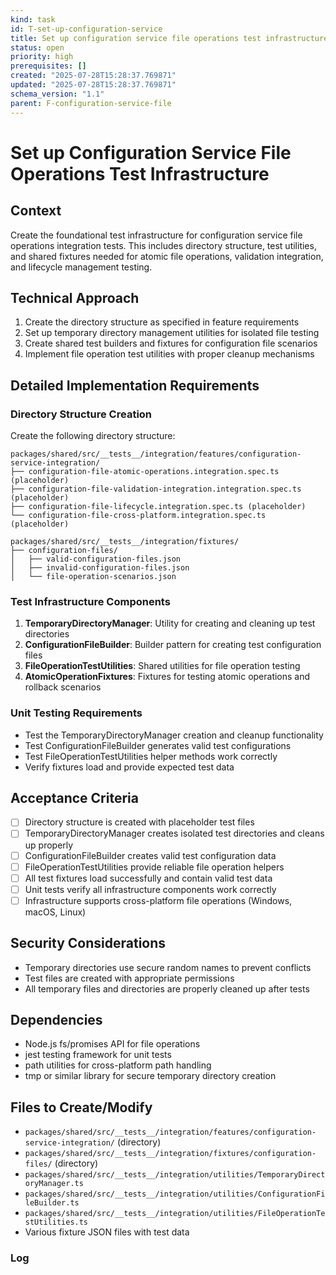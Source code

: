 ```yaml
---
kind: task
id: T-set-up-configuration-service
title: Set up configuration service file operations test infrastructure
status: open
priority: high
prerequisites: []
created: "2025-07-28T15:28:37.769871"
updated: "2025-07-28T15:28:37.769871"
schema_version: "1.1"
parent: F-configuration-service-file
---
```


# Set up Configuration Service File Operations Test Infrastructure

## Context

Create the foundational test infrastructure for configuration service file operations integration tests. This includes directory structure, test utilities, and shared fixtures needed for atomic file operations, validation integration, and lifecycle management testing.

## Technical Approach

1. Create the directory structure as specified in feature requirements
2. Set up temporary directory management utilities for isolated file testing
3. Create shared test builders and fixtures for configuration file scenarios
4. Implement file operation test utilities with proper cleanup mechanisms

## Detailed Implementation Requirements

### Directory Structure Creation

Create the following directory structure:

```
packages/shared/src/__tests__/integration/features/configuration-service-integration/
├── configuration-file-atomic-operations.integration.spec.ts (placeholder)
├── configuration-file-validation-integration.integration.spec.ts (placeholder)
├── configuration-file-lifecycle.integration.spec.ts (placeholder)
└── configuration-file-cross-platform.integration.spec.ts (placeholder)

packages/shared/src/__tests__/integration/fixtures/
├── configuration-files/
│   ├── valid-configuration-files.json
│   ├── invalid-configuration-files.json
│   └── file-operation-scenarios.json
```

### Test Infrastructure Components

1. **TemporaryDirectoryManager**: Utility for creating and cleaning up test directories
2. **ConfigurationFileBuilder**: Builder pattern for creating test configuration files
3. **FileOperationTestUtilities**: Shared utilities for file operation testing
4. **AtomicOperationFixtures**: Fixtures for testing atomic operations and rollback scenarios

### Unit Testing Requirements

- Test the TemporaryDirectoryManager creation and cleanup functionality
- Test ConfigurationFileBuilder generates valid test configurations
- Test FileOperationTestUtilities helper methods work correctly
- Verify fixtures load and provide expected test data

## Acceptance Criteria

- [ ] Directory structure is created with placeholder test files
- [ ] TemporaryDirectoryManager creates isolated test directories and cleans up properly
- [ ] ConfigurationFileBuilder creates valid test configuration data
- [ ] FileOperationTestUtilities provide reliable file operation helpers
- [ ] All test fixtures load successfully and contain valid test data
- [ ] Unit tests verify all infrastructure components work correctly
- [ ] Infrastructure supports cross-platform file operations (Windows, macOS, Linux)

## Security Considerations

- Temporary directories use secure random names to prevent conflicts
- Test files are created with appropriate permissions
- All temporary files and directories are properly cleaned up after tests

## Dependencies

- Node.js fs/promises API for file operations
- jest testing framework for unit tests
- path utilities for cross-platform path handling
- tmp or similar library for secure temporary directory creation

## Files to Create/Modify

- `packages/shared/src/__tests__/integration/features/configuration-service-integration/` (directory)
- `packages/shared/src/__tests__/integration/fixtures/configuration-files/` (directory)
- `packages/shared/src/__tests__/integration/utilities/TemporaryDirectoryManager.ts`
- `packages/shared/src/__tests__/integration/utilities/ConfigurationFileBuilder.ts`
- `packages/shared/src/__tests__/integration/utilities/FileOperationTestUtilities.ts`
- Various fixture JSON files with test data

### Log
